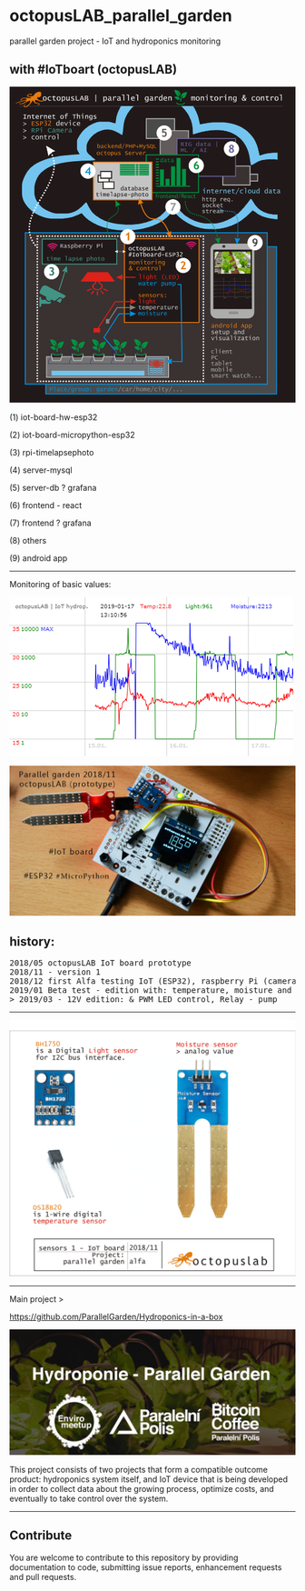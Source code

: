 # octopusLAB_parallel_garden
parallel garden project - IoT and hydroponics monitoring

with #IoTboart (octopusLAB)
---
![main1](./images/hydroponie-beta1902-dark.png )

(1) iot-board-hw-esp32

(2) iot-board-micropython-esp32

(3) rpi-timelapsephoto

(4) server-mysql

(5) server-db ? grafana

(6) frontend - react

(7) frontend ? grafana

(8) others

(9) android app

---

Monitoring of basic values:

![data201812](./images/data20190117.png)

![prototyp1](./images/prototyp1.png)

## history:
<pre>
2018/05 octopusLAB IoT board prototype
2018/11 - version 1
2018/12 first Alfa testing IoT (ESP32), raspberry Pi (camera), server (MysQL, PHP, JS canvas)
2019/01 Beta test - edition with: temperature, moisture and light monitoring (MicroPython)
> 2019/03 - 12V edition: & PWM LED control, Relay - pump
</pre>

---

![sensors01](./images/sensors01g.png)

---
Main project >

https://github.com/ParallelGarden/Hydroponics-in-a-box

![main project](./images/loga-pp.png)

This project consists of two projects that form a compatible outcome product: hydroponics system itself, and IoT device that is being developed in order to collect data about the growing process, optimize costs, and eventually to take control over the system.

---
## Contribute
You are welcome to contribute to this repository by providing documentation to code, submitting issue reports, enhancement requests and pull requests.

